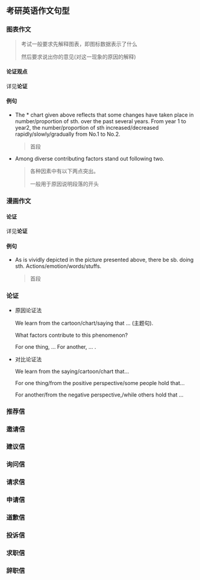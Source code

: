 ## 考研英语作文句型

### 图表作文

> 考试一般要求先解释图表，即图标数据表示了什么
>
> 然后要求说出你的意见(对这一现象的原因的解释)

#### 论证观点

详见**论证**

#### 例句

* The * chart given above reflects that some changes have taken place in number/proportion of sth. over the past several years. From year 1 to year2, the number/proportion of sth increased/decreased rapidly/slowly/gradually from No.1 to No.2. 

  > 首段

* Among diverse contributing factors stand out following two.

  > 各种因素中有以下两点突出。
  >
  > 一般用于原因说明段落的开头

### 漫画作文

#### 论证

详见**论证**

#### 例句

- As is vividly depicted in the picture presented above, there be sb. doing sth. Actions/emotion/words/stuffs.

  > 首段

### 论证

* 原因论证法

  We learn from the cartoon/chart/saying that ... (主题句).

  What factors contribute to this phenomenon?

  For one thing, ... For another, ... .

* 对比论证法

  We learn from the saying/cartoon/chart that...

  For one thing/from the positive perspective/some people hold that...

  For another/from the negative perspective,/while others hold that ...

  

 

### 推荐信

### 邀请信

### 建议信

### 询问信

### 请求信

### 申请信

### 道歉信

### 投诉信

### 求职信

### 辞职信




